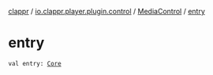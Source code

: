 [clappr](../../index.md) / [io.clappr.player.plugin.control](../index.md) / [MediaControl](index.md) / [entry](./entry.md)

# entry

`val entry: `[`Core`](../../io.clappr.player.plugin/-plugin-entry/-core/index.md)